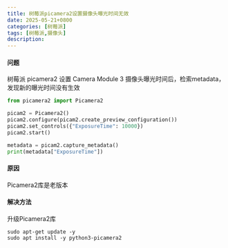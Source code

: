 ```yaml
---
title: 树莓派picamera2设置摄像头曝光时间无效
date: 2025-05-21+0800
categories: [树莓派]
tags: [树莓派,摄像头]
description: 
---
```


#### 问题
树莓派 picamera2 设置 Camera Module 3 摄像头曝光时间后，检索metadata，发现新的曝光时间没有生效

```python
from picamera2 import Picamera2

picam2 = Picamera2()
picam2.configure(picam2.create_preview_configuration())
picam2.set_controls({"ExposureTime": 10000})
picam2.start()

metadata = picam2.capture_metadata()
print(metadata["ExposureTime"])
```

#### 原因
Picamera2库是老版本

#### 解决方法
升级Picamera2库

```shell
sudo apt-get update -y
sudo apt install -y python3-picamera2
```